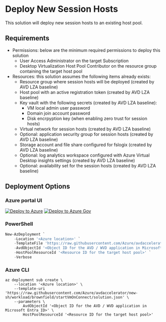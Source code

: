 # Deploy New Session Hosts

This solution will deploy new session hosts to an existing host pool.

## Requirements

- Permissions: below are the minimum required permissions to deploy this solution
  - User Access Administrator on the target Subscription
  - Desktop Virtualization Host Pool Contributor on the resource group containing the target host pool
- Resources: this solution assumes the following items already exists:
  - Resource group where session hosts will be deployed (created by AVD LZA baseline)
  - Host pool with an active registration token (created by AVD LZA baseline)
  - Key vault with the following secrets (created by AVD LZA baseline):
    - VM local admin user password
    - Domain join account password
    - Disk encrpyption key (when enabling zero trust for session hosts)
  - Virtual network for session hosts (created by AVD LZA baseline)
  - Optional: application security group for session hosts (created by AVD LZA baseline)
  - Storage account and file share configured for fslogix (created by AVD LZA baseline)
  - Optional: log analytics workspace configured with Azure Virtual Desktop insights settings (created by AVD LZA baseline)
  - Optional: availability set for the session hosts (created by AVD LZA baseline)

## Deployment Options

### Azure portal UI

[![Deploy to Azure](https://aka.ms/deploytoazurebutton)](https://portal.azure.com/#blade/Microsoft_Azure_CreateUIDef/CustomDeploymentBlade/uri/https%3A%2F%2Fraw.githubusercontent.com%2FAzure%2Favdaccelerator%2Fnew-sh%2Fworkload%2Farm%2Fbrownfield%2FdeployAddSessionHostsToHostPools.json/uiFormDefinitionUri/https%3A%2F%2Fraw.githubusercontent.com%2FAzure%2Favdaccelerator%2Fnew-sh%2Fworkload%2Fportal-ui%2Fbrownfield%2FportalUiAddSessionHosts.json) [![Deploy to Azure Gov](https://aka.ms/deploytoazuregovbutton)](https://portal.azure.us/#blade/Microsoft_Azure_CreateUIDef/CustomDeploymentBlade/uri/https%3A%2F%2Fraw.githubusercontent.com%2FAzure%2Favdaccelerator%2Fnew-sh%2Fworkload%2Farm%2Fbrownfield%2FdeployAddSessionHostsToHostPools.json/uiFormDefinitionUri/https%3A%2F%2Fraw.githubusercontent.com%2FAzure%2Favdaccelerator%2Fnew-sh%2Fworkload%2Fportal-ui%2Fbrownfield%2FportalUiAddSessionHosts.json)

### PowerShell

```powershell
New-AzDeployment `
    -Location '<Azure location>' `
    -TemplateFile 'https://raw.githubusercontent.com/Azure/avdaccelerator/new-sh/workload/brownfield/startVmOnConnect/solution.json' `
    -AvdObjectId '<Object ID for the AVD / WVD application in Microsoft Entra ID>' `
    -HostPoolResourceId '<Resource ID for the target host pool>' `
    -Verbose
```

### Azure CLI

```azurecli
az deployment sub create \
    --location '<Azure location>' \
    --template-uri 'https://raw.githubusercontent.com/Azure/avdaccelerator/new-sh/workload/brownfield/startVmOnConnect/solution.json' \
    --parameters \
        AvdObjectId '<Object ID for the AVD / WVD application in Microsoft Entra ID>' \
        HostPoolResourceId '<Resource ID for the target host pool>'
```
